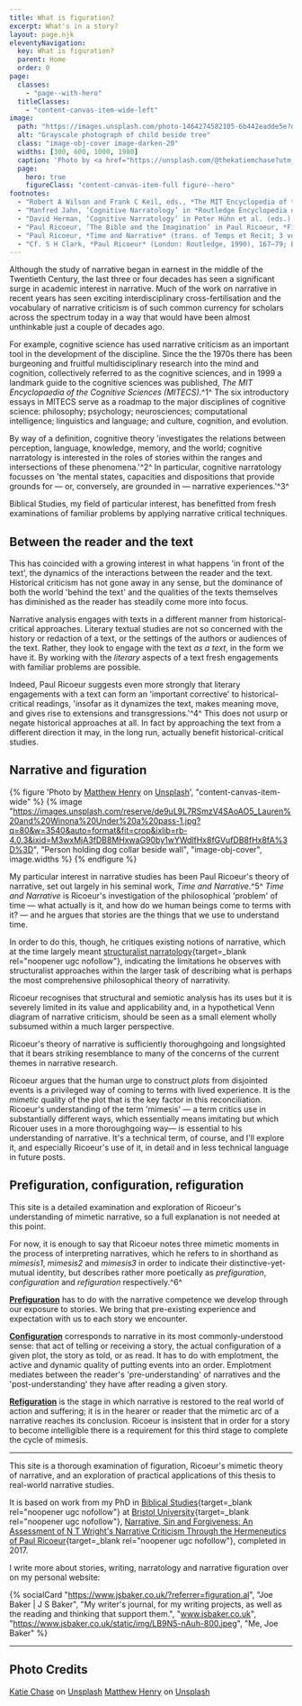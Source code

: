 ```yaml
---
title: What is figuration?
excerpt: What's in a story?
layout: page.njk
eleventyNavigation:
  key: What is figuration?
  parent: Home
  order: 0
page:
  classes:
    - "page--with-hero"
  titleClasses:
    - "content-canvas-item-wide-left"
image:
  path: "https://images.unsplash.com/photo-1464274582105-6b442eadde5e?q=80&w=3540&auto=format&fit=crop&ixlib=rb-4.0.3&ixid=M3wxMjA3fDB8MHxwaG90by1wYWdlfHx8fGVufDB8fHx8fA%3D%3D"
  alt: "Grayscale photograph of child beside tree"
  class: "image-obj-cover image-darken-20"
  widths: [300, 600, 1000, 1980]
  caption: 'Photo by <a href="https://unsplash.com/@thekatiemchase?utm_content=creditCopyText&utm_medium=referral&utm_source=unsplash">Katherine Chase</a> on <a href="https://unsplash.com/photos/grayscale-photography-of-child-beside-tree-uNNvGTSwFtw?utm_content=creditCopyText&utm_medium=referral&utm_source=unsplash">Unsplash</a>'
  page:
    hero: true
    figureClass: "content-canvas-item-full figure--hero"
footnotes:
  - "Robert A Wilson and Frank C Keil, eds., *The MIT Encyclopedia of the Cognitive Sciences* (Cambridge, Massachusetts and London: MIT Press, 1999)."
  - "Manfred Jahn, ‘Cognitive Narratology’ in *Routledge Encyclopedia of Narrative Theory* (eds. David Herman, Manfred Jahn and Marie-Laure Ryan; Abingdon, Oxon/New York: Routlege, 2005), 67 [67–71]."
  - "David Herman, ‘Cognitive Narratology’ in Peter Hühn et al. (eds.), Th*e Living Handbook of Narratology*. Hamburg: Hamburg University Press. Online: https://www-archiv.fdm.uni-hamburg.de/lhn/node/38.html."
  - "Paul Ricoeur, ‘The Bible and the Imagination’ in Paul Ricoeur, *Figuring the Sacred: Religion, Narrative, and Imagination* (ed. Mark I Wallace; trans. David Pellauer; Minneapolis: Fortress, 1995), 148 (144–66), referring specifically to intertextuality as an instance of literary criticism."
  - "Paul Ricoeur, *Time and Narrative* (trans. of Temps et Recit; 3 vols.; Paris: Editions du Seuil, 1983–85; trans. Kathleen McLaughlin and David Pellauer; 3 vols.; Chicago and London: University of Chicago Press, 1984–88)."
  - "Cf. S H Clark, *Paul Ricoeur* (London: Routledge, 1990), 167–79; Boyd Blundell, *Paul Ricoeur Between Philosophy and Theology: Detour and Return* (Bloomington: Indiana University Press, 2010), 2, 8; Karl Simms, *Paul Ricoeur* (Routledge Critical Thinkers. London: Routledge, 2003), 83–86."
---
```


Although the study of narrative began in earnest in the middle of the Twentieth Century, the last three or four decades has seen a significant surge in academic interest in narrative. Much of the work on narrative in recent years has seen exciting interdisciplinary cross-fertilisation and the vocabulary of narrative criticism is of such common currency for scholars across the spectrum today in a way that would have been almost unthinkable just a couple of decades ago.

For example, cognitive science has used narrative criticism as an important tool in the development of the discipline. Since the the 1970s there has been burgeoning and fruitful multidisciplinary research into the mind and cognition, collectively referred to as the cognitive sciences, and in 1999 a landmark guide to the cognitive sciences was published, *The MIT Encyclopaedia of the Cognitive Sciences (MITECS)*.^1^ The six introductory essays in MITECS serve as a roadmap to the major disciplines of cognitive science: philosophy; psychology; neurosciences; computational intelligence; linguistics and language; and culture, cognition, and evolution.

By way of a definition, cognitive theory 'investigates the relations between perception, language, knowledge, memory, and the world; cognitive narratology is interested in the roles of stories within the ranges and intersections of these phenomena.'^2^ In particular, cognitive narratology focusses on 'the mental states, capacities and dispositions that provide grounds for — or, conversely, are grounded in — narrative experiences.'^3^

Biblical Studies, my field of particular interest, has benefitted from fresh examinations of familiar problems by applying narrative critical techniques.

## Between the reader and the text

This has coincided with a growing interest in what happens 'in front of the text', the dynamics of the interactions between the reader and the text. Historical criticism has not gone away in any sense, but the dominance of both the world 'behind the text' and the qualities of the texts themselves has diminished as the reader has steadily come more into focus.

Narrative analysis engages with texts in a different manner from historical-critical approaches. Literary textual studies are not so concerned with the history or redaction of a text, or the settings of the authors or audiences of the text. Rather, they look to engage with the text *as a text*, in the form we have it. By working with the *literary* aspects of a text fresh engagements with familiar problems are possible.

Indeed, Paul Ricoeur suggests even more strongly that literary engagements with a text can form an 'important corrective' to historical-critical readings, 'insofar as it dynamizes the text, makes meaning move, and gives rise to extensions and transgressions.'^4^ This does not usurp or negate historical approaches at all. In fact by approaching the text from a different direction it may, in the long run, actually benefit historical-critical studies.

## Narrative and figuration

{% figure 'Photo by <a href="https://unsplash.com/@matthewhenry?utm_content=creditCopyText&utm_medium=referral&utm_source=unsplash" target="_blank" rel="noopener ugc nofollow">Matthew Henry</a> on <a href="https://unsplash.com/photos/person-holding-dog-collar-beside-wall-v41pwp_RRJU?utm_content=creditCopyText&utm_medium=referral&utm_source=unsplash" target="_blank" rel="noopener ugc nofollow">Unsplash</a>', "content-canvas-item-wide" %}
{% image "https://images.unsplash.com/reserve/de9uL9L7RSmzV4SAoAO5_Lauren%20and%20Winona%20Under%20a%20pass-1.jpg?q=80&w=3540&auto=format&fit=crop&ixlib=rb-4.0.3&ixid=M3wxMjA3fDB8MHxwaG90by1wYWdlfHx8fGVufDB8fHx8fA%3D%3D", "Person holding dog collar beside wall", "image-obj-cover", image.widths %}
{% endfigure %}

My particular interest in narrative studies has been Paul Ricoeur's theory of narrative, set out largely in his seminal work, *Time and Narrative*.^5^ *Time and Narrative* is Ricoeur's investigation of the philosophical 'problem' of time — what actually is it, and how do we human beings come to terms with it? — and he argues that stories are the things that we use to understand time.

In order to do this, though, he critiques existing notions of narrative, which at the time largely meant [structuralist narratology](https://www-archiv.fdm.uni-hamburg.de/lhn/node/48.html){target=_blank rel="noopener ugc nofollow"}, indicating the limitations he observes with structuralist approaches within the larger task of describing what is perhaps the most comprehensive philosophical theory of narrativity.

Ricoeur recognises that structural and semiotic analysis has its uses but it is severely limited in its value and applicability and, in a hypothetical Venn diagram of narrative criticism, should be seen as a small element wholly subsumed within a much larger perspective.

Ricoeur's theory of narrative is sufficiently thoroughgoing and longsighted that it bears striking resemblance to many of the concerns of the current themes in narrative research.

Ricoeur argues that the human urge to construct *plots* from disjointed events is a privileged way of coming to terms with lived experience. It is the *mimetic* quality of the plot that is the key factor in this reconciliation. Ricoeur's understanding of the term 'mimesis' — a term critics use in substantially different ways, which essentially means imitating but which Ricouer uses in a more thoroughgoing way— is essential to his understanding of narrative. It's a technical term, of course, and I'll explore it, and especially Ricoeur's use of it, in detail and in less technical language in future posts.

## Prefiguration, configuration, refiguration

This site is a detailed examination and exploration of Ricoeur's understanding of mimetic narrative, so a full explanation is not needed at this point.

For now, it is enough to say that Ricoeur notes three mimetic moments in the process of interpreting narratives, which he refers to in shorthand as *mimesis1*, *mimesis2* and *mimesis3* in order to indicate their distinctive-yet-mutual identity, but describes rather more poetically as *prefiguration*, *configuration* and *refiguration* respectively.^6^

[**Prefiguration**](/prefiguration/) has to do with the narrative competence we develop through our exposure to stories. We bring that pre-existing experience and expectation with us to each story we encounter.

[**Configuration**](/configuration/) corresponds to narrative in its most commonly-understood sense: that act of telling or receiving a story, the actual configuration of a given plot, the story as told, or as read. It has to do with emplotment, the active and dynamic quality of putting events into an order. Emplotment mediates between the reader's 'pre-understanding' of narratives and the 'post-understanding' they have after reading a given story.

[**Refiguration**](/refiguration/) is the stage in which narrative is restored to the real world of action and suffering; it is in the hearer or reader that the mimetic arc of a narrative reaches its conclusion. Ricoeur is insistent that in order for a story to become intelligible there is a requirement for this third stage to complete the cycle of mimesis.

---

This site is a thorough examination of figuration, Ricoeur's mimetic theory of narrative, and an exploration of practical applications of this thesis to real-world narrative studies.

It is based on work from my PhD in [Biblical Studies](http://www.bristol.ac.uk/religion/){target=_blank rel="noopener ugc nofollow"} at [Bristol University](http://www.bristol.ac.uk/){target=_blank rel="noopener ugc nofollow"}, [Narrative, Sin and Forgiveness: An Assessment of N T Wright's Narrative Criticism Through the Hermeneutics of Paul Ricoeur](https://pmt-eu.hosted.exlibrisgroup.com/primo-explore/fulldisplay?docid=44BU_LMS_DS001029670&context=L&vid=44BU_VU1&search_scope=default_scope&tab=default_tab&lang=en_US){target=_blank rel="noopener ugc nofollow"}, completed in 2017.

I write more about stories, writing, narratology and narrative figuration over on my personal website:

{% socialCard "https://www.jsbaker.co.uk/?referrer=figuration.al", "Joe Baker | J S Baker", "My writer's journal, for my writing projects, as well as the reading and thinking that support them.", "www.jsbaker.co.uk", "https://www.jsbaker.co.uk/static/img/LB9N5-nAuh-800.jpeg", "Me, Joe Baker" %}

---

## Photo Credits

[Katie Chase](https://unsplash.com/photos/uNNvGTSwFtw?utm_source=unsplash&utm_medium=referral&utm_content=creditCopyText) on [Unsplash](https://unsplash.com/?utm_source=unsplash&utm_medium=referral&utm_content=creditCopyText)
[Matthew Henry](https://unsplash.com/photos/v41pwp_RRJU?utm_source=unsplash&utm_medium=referral&utm_content=creditCopyText) on [Unsplash](https://unsplash.com/?utm_source=unsplash&utm_medium=referral&utm_content=creditCopyText)
